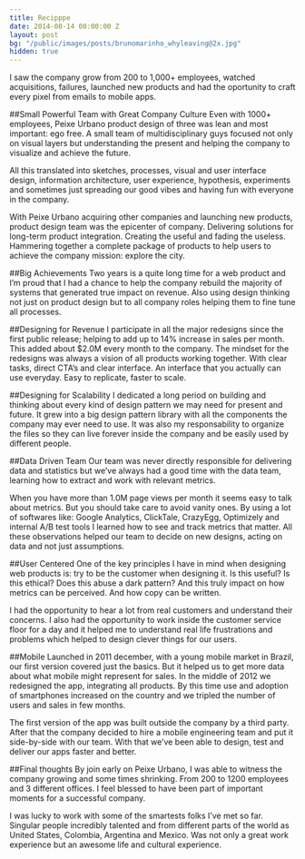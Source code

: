 ```yaml
---
title: Recipppe
date: 2014-08-14 00:00:00 Z
layout: post
bg: "/public/images/posts/brunomarinho_whyleaving@2x.jpg"
hidden: true
---
```


I saw the company grow from 200 to 1,000+ employees, watched acquisitions, failures, launched new products and had the oportunity to craft every pixel from emails to mobile apps.

##Small Powerful Team with Great Company Culture
Even with 1000+ employees, Peixe Urbano product design of three was lean and most important: ego free. A small team of multidisciplinary guys focused not only on visual layers but understanding the present and helping the company to visualize and achieve the future.

All this translated into sketches, processes, visual and user interface design, information architecture, user experience, hypothesis, experiments and sometimes just spreading our good vibes and having fun with everyone in the company.

With Peixe Urbano acquiring other companies and launching new products, product design team was the epicenter of company. Delivering solutions for long-term product integration. Creating the useful and fading the useless. Hammering together a complete package of products to help users to achieve the company mission: explore the city.

##Big Achievements
Two years is a quite long time for a web product and I’m proud that I had a chance to help the company rebuild the majority of systems that generated true impact on revenue. Also using design thinking not just on product design but to all company roles helping them to fine tune all processes.


##Designing for Revenue
I participate in all the major redesigns since the first public release; helping to add up to 14% increase in sales per month. This added about $2.0M every month to the company. The mindset for the redesigns was always a vision of all products working together. With clear tasks, direct CTA’s and clear interface. An interface that you actually can use everyday. Easy to replicate, faster to scale.

##Designing for Scalability
I dedicated a long period on building and thinking about every kind of design pattern we may need for present and future. It grew into a big design pattern library with all the components the company may ever need to use. It was also my responsability to organize the files so they can live forever inside the company and be easily used by different people.


##Data Driven Team
Our team was never directly responsible for delivering data and statistics but we’ve always had a good time with the data team, learning how to extract and work with relevant metrics.

When you have more than 1.0M page views per month it seems easy to talk about metrics. But you should take care to avoid vanity ones. By using a lot of softwares like: Google Analytics, ClickTale, CrazyEgg, Optimizely and internal A/B test tools I learned how to see and track metrics that matter. All these observations helped our team to decide on new designs, acting on data and not just assumptions.

##User Centered
One of the key principles I have in mind when designing web products is: try to be the customer when designing it. Is this useful? Is this ethical? Does this abuse a dark pattern? And this truly impact on how metrics can be perceived. And how copy can be written.

I had the opportunity to hear a lot from real customers and understand their concerns. I also had the opportunity to work inside the customer service floor for a day and it helped me to understand real life frustrations and problems which helped to design clever things for our users.


##Mobile
Launched in 2011 december, with a young mobile market in Brazil, our first version covered just the basics. But it helped us to get more data about what mobile might represent for sales. In the middle of 2012 we redesigned the app, integrating all products. By this time use and adoption of smartphones increased on the country and we tripled the number of users and sales in few months.

The first version of the app was built outside the company by a third party. After that the company decided to hire a mobile engineering team and put it side-by-side with our team. With that we’ve been able to design, test and deliver our apps faster and better.

##Final thoughts
By join early on Peixe Urbano, I was able to witness the company growing and some times shrinking. From 200 to 1200 employees and 3 different offices. I feel blessed to have been part of important moments for a successful company.

I was lucky to work with some of the smartests folks I’ve met so far. Singular people incredibly talented and from different parts of the world as United States, Colombia, Argentina and Mexico. Was not only a great work experience but an awesome life and cultural experience.
